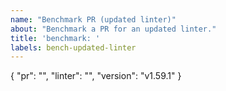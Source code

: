 ```yaml
---
name: "Benchmark PR (updated linter)"
about: "Benchmark a PR for an updated linter."
title: 'benchmark: '
labels: bench-updated-linter
---
```

{
  "pr": "",
  "linter": "",
  "version": "v1.59.1"
}
